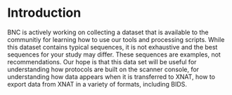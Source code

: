 # Introduction

BNC is actively working on collecting a dataset that is available to the communitiy for learning how to use our tools and processing scripts. While this dataset contains typical sequences, it is not exhaustive and the best sequences for your study may differ. These sequences are examples, not recommendations.  Our hope is that this data set will be useful for understanding how protocols are built on the scanner console, for understanding how data appears when it is transferred to XNAT, how to export data from XNAT in a variety of formats, including BIDS.
